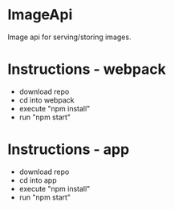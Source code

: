 # ImageApi
Image api for serving/storing images.
# Instructions - webpack 
* download repo
* cd into webpack
* execute "npm install"
* run "npm start" 

# Instructions - app
* download repo
* cd into app
* execute "npm install"
* run "npm start" 
